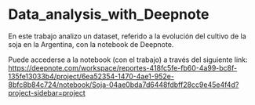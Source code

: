 # Data_analysis_with_Deepnote
En este trabajo analizo un dataset, referido a la evolución del cultivo de la soja en la Argentina, con la notebook de Deepnote.

Puede accederse a la notebook (con el trabajo) a través del siguiente link: https://deepnote.com/workspace/reportes-418fc5fe-fb60-4a99-bc8f-135fe13033b4/project/6ea52354-1470-4ae1-952e-8bfc8b84c724/notebook/Soja-04ae0bda7d6448fdbff28cc9e45e4f4d?project-sidebar=project 
